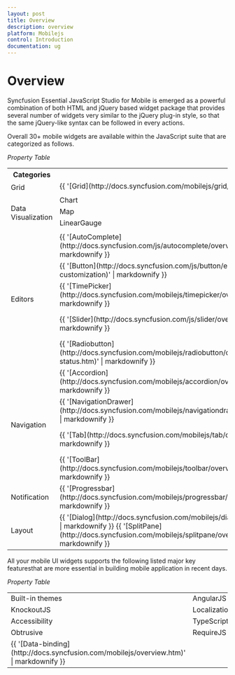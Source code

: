 ```yaml
---
layout: post
title: Overview
description: overview
platform: Mobilejs
control: Introduction
documentation: ug
---
```


# Overview

Syncfusion Essential JavaScript Studio for Mobile is emerged as a powerful combination of both HTML and jQuery based widget package that provides several number of widgets very similar to the jQuery plug-in style, so that the same jQuery-like syntax can be followed in every actions. 

Overall 30+ mobile widgets are available within the JavaScript suite that are categorized as follows.

_Property Table_

<table>
<tr>
<th>
Categories</th><th colspan = "4">
Components</th></tr>
<tr>
<td rowspan = "2">
Grid</td><td colspan = "4">
{{ '[Grid](http://docs.syncfusion.com/mobilejs/grid/overview.htm)' | markdownify }}</td></tr>
<tr>
<td colspan = "4">
</td></tr>
<tr>
<td rowspan = "4">
Data Visualization</td><td>
Chart</td><td colspan = "2">
Barcode</td><td>
RangeNavigator</td></tr>
<tr>
<td>
Map</td><td colspan = "2">
TreeMap</td><td>
RadialGauge</td></tr>
<tr>
<td>
LinearGauge</td><td colspan = "2">
DigitalGauge</td><td>
BulletGraph</td></tr>
<tr>
<td>
</td><td colspan = "3">
</td></tr>
<tr>
<td rowspan = "5">
Editors</td><td>
{{ '[AutoComplete](http://docs.syncfusion.com/js/autocomplete/overview.htm)' | markdownify }}</td><td>
{{ '[NumericTextbox](http://docs.syncfusion.com/js/numerictextbox/behavior-settings.htm)' | markdownify }}</td><td colspan = "2">
{{ '[PasswordTextbox](http://docs.syncfusion.com/mobilejs/passwordtrextbox/overview.htm)' | markdownify }}</td></tr>
<tr>
<td>
{{ '[Button](http://docs.syncfusion.com/js/button/easy-customization)' | markdownify }}</td><td>
{{ '[DatePicker](http://docs.syncfusion.com/js/datepicker/overview)' | markdownify }}</td><td colspan = "2">
{{ '[TextArea](http://docs.syncfusion.com/mobilejs/textarea/readonly-support)' | markdownify }}</td></tr>
<tr>
<td>
{{ '[TimePicker](http://docs.syncfusion.com/mobilejs/timepicker/overview)' | markdownify }}</td><td>
{{ '[Rating](http://docs.syncfusion.com/mobilejs/rating/overview)' | markdownify }}</td><td colspan = "2">
{{ '[MaskEdit](http://docs.syncfusion.com/mobilejs/maskedit/masking)' | markdownify }}</td></tr>
<tr>
<td>
{{ '[Slider](http://docs.syncfusion.com/js/slider/overview.htm)' | markdownify }}</td><td>
{{ '[Checkbox](http://docs.syncfusion.com/mobilejs/checkbox/overview.htm)' | markdownify }}</td><td colspan = "2">
{{ '[GroupButton](http://docs.syncfusion.com/mobilejs/groupbutton/overview.htm)' | markdownify }}</td></tr>
<tr>
<td>
{{ '[Radiobutton](http://docs.syncfusion.com/mobilejs/radiobutton/checked-status.htm)' | markdownify }}</td><td>
{{ '[Textbox](http://docs.syncfusion.com/mobilejs/textbox/border-support.htm)' | markdownify }}</td><td colspan = "2">
{{ '[ToggleButton](http://docs.syncfusion.com/mobilejs/togglebutton/overview.htm)' | markdownify }}</td></tr>
<tr>
<td rowspan = "4">
Navigation</td><td>
{{ '[Accordion](http://docs.syncfusion.com/mobilejs/accordion/overview.htm)' | markdownify }}</td><td colspan = "2">
{{ '[Menu](http://docs.syncfusion.com/mobilejs/menu/overview.htm)' | markdownify }}</td><td>
</td></tr>
<tr>
<td>
{{ '[NavigationDrawer](http://docs.syncfusion.com/mobilejs/navigationdrawer/overview.htm)' | markdownify }}</td><td colspan = "2">
{{ '[Rotator](http://docs.syncfusion.com/mobilejs/rotator/overview.htm)' | markdownify }}</td><td>
</td></tr>
<tr>
<td>
{{ '[Tab](http://docs.syncfusion.com/mobilejs/tab/overview.htm)' | markdownify }}</td><td colspan = "2">
{{ '[RadialMenu](http://docs.syncfusion.com/mobilejs/radialmenu/overview.htm)' | markdownify }}</td><td>
{{ '[ScrollPanel](http://docs.syncfusion.com/mobilejs/scrollpanel/overview.htm)' | markdownify }}</td></tr>
<tr>
<td>
{{ '[ToolBar](http://docs.syncfusion.com/mobilejs/toolbar/overview.htm)' | markdownify }}</td><td colspan = "2">
{{ '[Header](http://docs.syncfusion.com/mobilejs/headerandfooter/overviewhtm)' | markdownify }}</td><td>
{{ '[Footer](http://docs.syncfusion.com/mobilejs/headerandfooter/overview.htm)' | markdownify }}</td></tr>
<tr>
<td>
Notification</td><td>
{{ '[Progressbar](http://docs.syncfusion.com/mobilejs/progressbar/overview.htm)' | markdownify }}</td><td colspan = "3">
</td></tr>
<tr>
<td>
Layout</td><td>
{{ '[Dialog](http://docs.syncfusion.com/mobilejs/dialog/overview.htm)' | markdownify }}
{{ '[SplitPane](http://docs.syncfusion.com/mobilejs/splitpane/overview.htm.htm)' | markdownify }}</td><td colspan = "2">
{{ '[ListView](http://docs.syncfusion.com/mobilejs/listview/overview.htm)' | markdownify }}</td><td>
{{ '[TileView](http://docs.syncfusion.com/mobilejs/tile/overview.htm)' | markdownify }}</td></tr>
</table>


All your mobile UI widgets supports the following listed major key featuresthat are more essential in building mobile application in recent days.

_Property Table_

<table>
<tr>
<td>
Built-in themes</td><td>
AngularJS</td></tr>
<tr>
<td>
KnockoutJS</td><td>
Localization</td></tr>
<tr>
<td>
Accessibility</td><td>
TypeScript</td></tr>
<tr>
<td>
Obtrusive</td><td>
RequireJS</td></tr>
<tr>
<td>
{{ '[Data-binding](http://docs.syncfusion.com/mobilejs/overview.htm)' | markdownify }}</td><td>
</td></tr>
</table>


